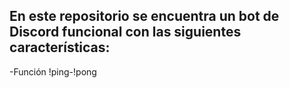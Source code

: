 En este repositorio se encuentra un bot de Discord funcional con las siguientes características:
-

-Función !ping-!pong
